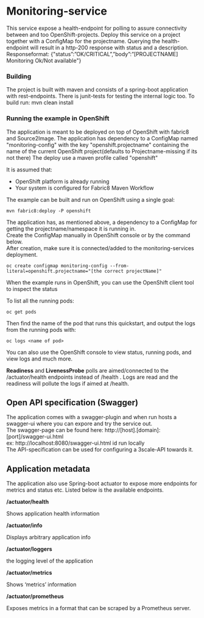 # Monitoring-service

This service expose a health-endpoint for polling to assure connectivity between and too OpenShift-projects.
Deploy this service on a project together with a ConfigMap for the projectname.
Querying the health-endpoint will result in a http-200 response with status and a description. 
Responseformat: {"status”:”OK/CRITICAL”,”body”:”[PROJECTNAME] Monitoring Ok/Not available"}

### Building 

The project is built with maven and consists of a spring-boot application with rest-endpoints.
There is junit-tests for testing the internal logic too.
To build run:
    mvn clean install

### Running the example in OpenShift

The application is meant to be deployed on top of OpenShift with fabric8 and Source2Image.
The application has dependency to a ConfigMap named "monitoring-config" with the key "openshift.projectname" containing the name of the current OpenShift project(defaults to Projectname-missing if its not there)
The deploy use a maven profile called "openshift"

It is assumed that:
- OpenShift platform is already running
- Your system is configured for Fabric8 Maven Workflow

The example can be built and run on OpenShift using a single goal:

    mvn fabric8:deploy -P openshift

The application has, as mentioned above, a dependency to a ConfigMap for getting the projectname/namespace it is running in.  
Create the ConfigMap manually in OpenShift console or by the command below.  
After creation, make sure it is connected/added to the monitoring-services deployment. 

    oc create configmap monitoring-config --from-literal=openshift.projectname="[the correct projectName]"
        
When the example runs in OpenShift, you can use the OpenShift client tool to inspect the status

To list all the running pods:

    oc get pods

Then find the name of the pod that runs this quickstart, and output the logs from the running pods with:

    oc logs <name of pod>

You can also use the OpenShift console to view status, running pods, and view logs and much more.  

**Readiness** and **LivenessProbe** polls are aimed/connected to the /actuator/health endpoints instead of /health .
Logs are read and the readiness will pollute the logs if aimed at /health.

## Open API specification (Swagger)
The application comes with a swagger-plugin and when run hosts a swagger-ui where you can expore and try the service out.  
The swagger-page can be found here: http://[host].[domain]:[port]/swagger-ui.html  
ex: http://localhost:8080/swagger-ui.html id run locally  
The API-specification can be used for configuring a 3scale-API towards it.

## Application metadata
The application also use Spring-boot actuator to expose more endpoints for metrics and status etc.
Listed below is the available endpoints.

**/actuator/health**

Shows application health information

**/actuator/info**

Displays arbitrary application info

**/actuator/loggers**

the logging level of the application

**/actuator/metrics**

Shows ‘metrics’ information

**/actuator/prometheus**

Exposes metrics in a format that can be scraped by a Prometheus server. 